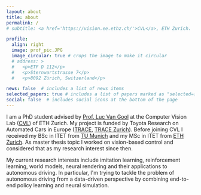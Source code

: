 ```yaml
---
layout: about
title: about
permalink: /
# subtitle: <a href='https://vision.ee.ethz.ch/'>CVL</a>, ETH Zurich.

profile:
  align: right
  image: prof_pic.JPG
  image_circular: true # crops the image to make it circular
  # address: >
  #   <p>ETF D 112</p>
  #   <p>Sternwartstrasse 7</p>
  #   <p>8092 Zürich, Switzerland</p>

news: false  # includes a list of news items
selected_papers: true # includes a list of papers marked as "selected={true}"
social: false  # includes social icons at the bottom of the page
---
```


I am a PhD student advised by [Prof. Luc Van Gool](https://vision.ee.ethz.ch/people-details.OTAyMzM=.TGlzdC8zMjQ4LC0xOTcxNDY1MTc4.html) at the Computer Vision Lab ([CVL](https://vision.ee.ethz.ch/)) of ETH Zurich.
My project is funded by Toyota Research on Automated Cars in Europe ([TRACE](https://www.trace-lab.com/), [TRACE Zurich](https://www.trace.ethz.ch/)).
Before joining CVL I received my BSc in ITET from [TU Munich](https://www.tum.de/) and my MSc in ITET from [ETH Zurich](https://ethz.ch/de.html).
As master thesis topic I worked on vision-based control and considered that as my research interest since then.

My current research interests include imitation learning, reinforcement learning, world models, neural rendering and their applications to autonomous driving.
In particular, I'm trying to tackle the problem of autonomous driving from a data-driven perspective by combining end-to-end policy learning and neural simulation.
